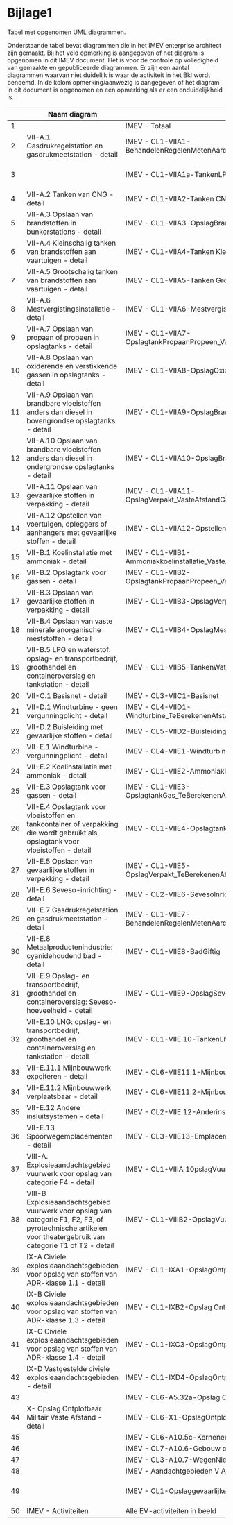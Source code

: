 Bijlage1
========

Tabel met opgenomen UML diagrammen.

Onderstaande tabel bevat diagrammen die in het IMEV enterprise architect zijn gemaakt. Bij het veld opmerking is aangegeven of het diagram is opgenomen in dit IMEV document. Het is voor de controle op volledigheid van gemaakte en gepubliceerde diagrammen. Er zijn een aantal diagrammen waarvan niet duidelijk is waar de activiteit in het Bkl wordt benoemd. In de kolom opmerking/aanwezig is aangegeven of het diagram in dit document is opgenomen en een opmerking als er een onduidelijkheid is.

<p>

| |	Naam diagram | naam oud|	Opmerking/aanwezig |
|-|--------------|------------|---------------------|
1| |	IMEV - Totaal |	 niet gebruikt |
2|VII-A.1 Gasdrukregelstation en gasdrukmeetstation - detail|	IMEV - CL1-VIIA1-BehandelenRegelenMetenAardgas_VasteAfstandGeenVergunningplicht	| ? |
3| |	IMEV - CL1-VIIA1a-TankenLPG | = Gasdrukregelstation en gasdrukmeerstation?|
4|VII-A.2 Tanken van CNG - detail |	IMEV - CL1-VIIA2-Tanken CNG	| ja |
5|VII-A.3 Opslaan van brandstoffen in bunkerstations - detail |	IMEV - CL1-VIIA3-OpslagBrandstofBunkerstation	| ja |
6|VII-A.4 Kleinschalig tanken van brandstoffen aan vaartuigen - detail |	IMEV - CL1-VIIA4-Tanken KleinschaligVaartuig | ja |
7|VII-A.5 Grootschalig tanken van brandstoffen aan vaartuigen - detail |	IMEV - CL1-VIIA5-Tanken GrootschaligVaartuig | ja |
8|VII-A.6 Mestvergistingsinstallatie - detail |	IMEV - CL1-VIIA6-Mestvergisting	| ja |
9|VII-A.7 Opslaan van propaan of propeen in opslagtanks - detail |	IMEV - CL1-VIIA7-OpslagtankPropaanPropeen_VasteAfstandGeenVergunningplicht | ja |
10|VII-A.8 Opslaan van oxiderende en verstikkende gassen in opslagtanks - detail |	IMEV - CL1-VIIA8-OpslagOxiderendVerstikkendGas | ja |
11|VII-A.9 Opslaan van brandbare vloeistoffen anders dan diesel in bovengrondse opslagtanks - detail | IMEV - CL1-VIIA9-OpslagBrandbareVloeistofGeenDieselBovengronds | ja |
12|VII-A.10 Opslaan van brandbare vloeistoffen anders dan diesel in ondergrondse opslagtanks - detail |	IMEV - CL1-VIIA10-OpslagBrandbareVloeistofGeenDieselOndergronds | ja |
13|VII-A.11 Opslaan van gevaarlijke stoffen in verpakking - detail |	IMEV - CL1-VIIA11-OpslagVerpakt_VasteAfstandGeenVergunningplicht | ja |
14|VII-A.12 Opstellen van voertuigen, opleggers of aanhangers met gevaarlijke stoffen - detail |	IMEV - CL1-VIIA12-Opstellen Voertuigen	| ja |
15|VII-B.1 Koelinstallatie met ammoniak - detail |	IMEV - CL1-VIIB1-Ammoniakkoelinstallatie_VasteAfstandVergunningplicht | ja |
16|VII-B.2 Opslagtank voor gassen - detail |	IMEV - CL1-VIIB2-OpslagtankPropaanPropeen_VasteAfstandVergunningplicht | ja |
17|VII-B.3 Opslaan van gevaarlijke stoffen in verpakking - detail |	IMEV - CL1-VIIB3-OpslagVerpakt_VasteAfstandVergunningplicht	| ja |
18|VII-B.4 Opslaan van vaste minerale anorganische meststoffen - detail |	IMEV - CL1-VIIB4-OpslagMeststof	| ja |
19|VII-B.5 LPG en waterstof: opslag- en transportbedrijf, groothandel en containeroverslag en tankstation - detail |	IMEV - CL1-VIIB5-TankenWaterstofVoertuigWerktuig | ja |
20|VII-C.1 Basisnet - detail |	IMEV - CL3-VIIC1-Basisnet | ja |
21|VII-D.1  Windturbine - geen vergunningplicht - detail |	IMEV - CL4-VIID1-Windturbine_TeBerekenenAfstandGeenVergunningplicht	| ja |
22|VII-D.2 Buisleiding met gevaarlijke stoffen - detail |	IMEV - CL5-VIID2-Buisleiding | ja |
23|VII-E.1 Windturbine - vergunningplicht - detail|	IMEV - CL4-VIIE1-Windturbine_TeBerekenenAfstandVergunningplicht	| ja | 
24|VII-E.2 Koelinstallatie met ammoniak - detail  |	IMEV - CL1-VIIE2-Ammoniakkoelinstallatie_TeBerekenenAfstand	| ja |
25|VII-E.3 Opslagtank voor gassen - detail |	IMEV - CL1-VIIE3-OpslagtankGas_TeBerekenenAfstandVergunningplicht | ja  |
26|VII-E.4 Opslagtank voor vloeistoffen en tankcontainer of verpakking die wordt gebruikt als opslagtank voor vloeistoffen - detail |	IMEV - CL1-VIIE4-OpslagtankVloeistof | ja |
27|VII-E.5 Opslaan van gevaarlijke stoffen in verpakking - detail |	IMEV - CL1-VIIE5-OpslagVerpakt_TeBerekenenAfstandVergunningplicht | ja |
28|VII-E.6 Seveso-inrichting - detail |	IMEV - CL2-VIIE6-Sevesolnrichting - detail | ja |
29|VII-E.7 Gasdrukregelstation en gasdrukmeetstation - detail |	IMEV - CL1-VIIE7-BehandelenRegelenMetenAardgasTeBerekenenAfstandVergunningplicht | gasdrukregelstation en gasdrukmeetstation? |
30|VII-E.8 Metaalproductenindustrie: cyanidehoudend bad - detail |	IMEV - CL1-VIIE8-BadGiftig | ja |
31|VII-E.9 Opslag- en transportbedrijf, groothandel en containeroverslag: Seveso-hoeveelheid - detail |	IMEV - CL1-VIIE9-OpslagSevesoHoeveelheidBuitenSevesolnrichting | ja/check = Opslag- en transportbedrijf, groothandel en containeroverslag: Seveso-hoeveelheid?|
32|VII-E.10 LNG: opslag- en transportbedrijf, groothandel en containeroverslag en tankstation - detail |	IMEV - CL1-VIIE 10-TankenLNGVoertuigWerktuig | ja |
33|VII-E.11.1 Mijnbouwwerk expoiteren - detail |	IMEV - CL6-VIIE11.1-MijnbouwwerkExploiteren | ja |
34|VII-E.11.2 Mijnbouwwerk verplaatsbaar - detail |	IMEV - CL6-VIIE11.2-MijnbouwwerkVerplaatsbaar | ja |
35|VII-E.12 Andere insluitsystemen - detail |	IMEV - CL2-VIIE 12-Anderinsluitsysteem | ja |
36|VII-E.13 Spoorwegemplacementen - detail |	IMEV - CL3-VIIE13-Emplacement | ja |
37|VIII-A. Explosieaandachtsgebied vuurwerk voor opslag van categorie F4 - detail |	IMEV - CL1-VIIIA 10pslagVuurwerkF4 | ja |
38|VIII-B Explosieaandachtsgebied vuurwerk voor opslag van categorie F1, F2, F3, of pyrotechnische artikelen voor theatergebruik van categorie T1 of T2 - detail |	IMEV - CL1-VIIIB2-OpslagVuurwerkF1F2F3T1T2 | ja|
39|IX-A Civiele explosieaandachtsgebieden voor opslag van stoffen van ADR-klasse 1.1 - detail|	IMEV - CL1-IXA1-OpslagOntplofbaarADR1.1Civiel | ja |
40|IX-B Civiele explosieaandachtsgebieden voor opslag van stoffen van ADR-klasse 1.3 - detail|	IMEV - CL1-IXB2-Opslag OntplofbaarADR1.3Civiel | ja |
41|IX-C Civiele explosieaandachtsgebieden voor opslag van stoffen van ADR-klasse 1.4 - detail|	IMEV - CL1-IXC3-OpslagOntplofbaarADR1.4Civiel | ja |
42|IX-D Vastgestelde civiele explosieaandachtsgebieden - detail|	IMEV - CL1-IXD4-OpslagOntplofbaarComplexen | ja |
43| |	IMEV - CL6-A5.32a-Opslag OntplofbaarMilitairTeBerekenenAfstand | ?  welke bijlage in Bkl|
44|X- Opslag Ontplofbaar Militair Vaste Afstand - detail |	IMEV - CL6-X1-OpslagOntplofbaarMilitair_VasteAfstand | ja |
45| |	IMEV - CL6-A10.5c-Kernenergielnrichting | ? welke bijlage in Bkl |
46| |	IMEV - CL7-A10.6-Gebouw of Locatie (KGL) | ? welke bijlage in Bkl |
47| |	IMEV - CL3-A10.7-WegenNietBasisnet | ? welke bijlage in Bkl |
48| |	IMEV - Aandachtgebieden	V Alle aandachtsgebieden | niet gebruikt |
49| |	IMEV - CL1-Opslaggevaarlijke stoffen met EVContour	| Alle BKL met opslag gevaarlijke stoffen/niet gebruikt |
50|	IMEV - Activiteiten	| Alle EV-activiteiten in beeld | niet gebruikt |  


</p>
